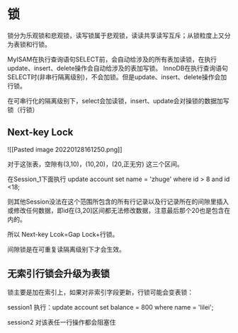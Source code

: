 # 锁
锁分为乐观锁和悲观锁，读写锁属于悲观锁，读读共享读写互斥；从锁粒度上又分为表锁和行锁。

MyISAM在执行查询语句SELECT前，会自动给涉及的所有表加读锁，在执行update、insert、delete操作会自动给涉及的表加写锁。
InnoDB在执行查询语句SELECT时(非串行隔离级别)，不会加锁。但是update、insert、delete操作会加行锁。

在可串行化的隔离级别下，select会加读锁，insert、update会对操锁的数据加写锁（行锁）

## Next-key Lock
![[Pasted image 20220128161250.png]]

对于这张表，空隙有(3,10)，(10,20)，(20,正无穷) 这三个区间。

在Session_1下面执行 update account set name = 'zhuge' where id > 8 and id <18;

则其他Session没法在这个范围所包含的所有行记录以及行记录所在的间隙里插入或修改任何数据，即id在(3,20]区间都无法修改数据，注意最后那个20也是包含在内的。

所以 Next-key Lcok=Gap Lock+行锁。

间隙锁是在可重复读隔离级别下才会生效。

## 无索引行锁会升级为表锁

锁主要是加在索引上，如果对非索引字段更新，行锁可能会变表锁：

session1 执行：update account set balance = 800 where name = 'lilei';

session2 对该表任一行操作都会阻塞住


